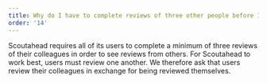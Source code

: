 ```yaml
---
title: Why do I have to complete reviews of three other people before I can see my Personal Scores?
order: '14'
---
```



Scoutahead requires all of its users to complete a minimum of three reviews of their colleagues in order to see reviews from others. For Scoutahead to work best, users must review one another. We therefore ask that users review their colleagues in exchange for being reviewed themselves.